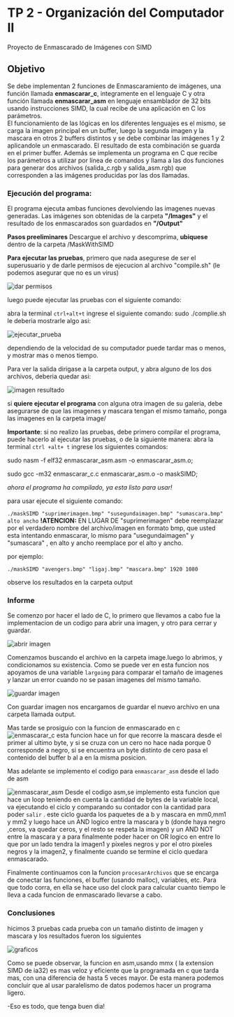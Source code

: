 # TP 2 - Organización del Computador II
Proyecto de Enmascarado de Imágenes con SIMD

## Objetivo

Se debe implementan 2 funciones de Enmascaramiento de imágenes, una función llamada **enmascarar_c**, integramente en el lenguaje C y otra función llamada **enmascarar_asm** en lenguaje ensamblador de 32 bits usando instrucciones SIMD, la cual recibe de una aplicación en C los parámetros.  
El funcionamiento de las lógicas en los diferentes lenguajes es el mismo, se carga la imagen principal en un buffer, luego la segunda imagen y la mascara en otros 2 buffers distintos y se debe combinar las imágenes 1 y 2 aplicandole un enmascarado. El resultado de esta combinación se guarda en el primer buffer. 
Además se implementa un programa en C que recibe los parámetros a utilizar por línea de comandos y llama a las dos funciones para generar dos archivos (salida_c.rgb y salida_asm.rgb) que corresponden a las imágenes producidas por las dos llamadas.


### Ejecución del programa:
El programa ejecuta ambas funciones devolviendo las imagenes nuevas generadas. Las imágenes son obtenidas de la carpeta **"/Images"** y el resultado de los enmascarados son guardados en **"/Output"**

**Pasos preeliminares** Descargue el archivo y descomprima, **ubiquese** dentro de la carpeta /MaskWithSIMD


**Para ejecutar las pruebas**, primero que nada asegurese de ser el superusuario y de darle permisos de ejecucion al archivo "compile.sh" (le podemos asegurar que no es un virus)


![dar permisos](https://scontent.faep8-2.fna.fbcdn.net/v/t1.6435-9/251777435_10217838325744013_8475622212545039199_n.jpg?_nc_cat=104&_nc_rgb565=1&ccb=1-5&_nc_sid=730e14&_nc_ohc=0I9dwCwBOIEAX8HhBzF&_nc_ht=scontent.faep8-2.fna&oh=fd71b2b7a4f9e95656096f749ec22d62&oe=61A42D65)

luego puede ejecutar las pruebas con el siguiente comando:

abra la terminal `ctrl+alt+t`
ingrese el siguiente comando:
sudo ./complie.sh
le deberia mostrarle algo asi:

![ejecutar_prueba](https://scontent.faep8-1.fna.fbcdn.net/v/t1.6435-9/252088367_10217838325984019_8172154905620179787_n.jpg?_nc_cat=106&_nc_rgb565=1&ccb=1-5&_nc_sid=730e14&_nc_ohc=uC4bpNbhobwAX-SfJpS&_nc_ht=scontent.faep8-1.fna&oh=7a06e438b39b7e892677e1d0fc33ac46&oe=61A6A0C8)

dependiendo de la velocidad de su computador puede tardar mas o menos, y mostrar mas o menos tiempo.

Para ver la salida dirigase a la carpeta output, y abra alguno de los dos archivos, deberia quedar asi:

![imagen resultado](https://scontent.faep8-1.fna.fbcdn.net/v/t1.6435-9/247078269_10217838348424580_2651080192619419760_n.jpg?_nc_cat=111&_nc_rgb565=1&ccb=1-5&_nc_sid=730e14&_nc_ohc=S_utowiqlx0AX_RltPG&_nc_ht=scontent.faep8-1.fna&oh=39119f4a895f72bf052da71e72236aae&oe=61A72261)

si **quiere ejecutar el programa** con alguna otra imagen de su galeria, debe asegurarse de que las imagenes y mascara tengan el mismo tamaño, ponga las imagenes en la carpeta image/

**Importante**: si no realizo las pruebas, debe primero compilar el programa, puede hacerlo al ejecutar las  pruebas, o de la siguiente manera:
abra la terminal `ctrl +alt+ t`
ingrese los siguientes comandos:

sudo nasm -f elf32 enmascarar_asm.asm -o enmascarar_asm.o;

sudo gcc -m32 enmascarar_c.c enmascarar_asm.o -o maskSIMD;

_ahora el programa ha compilado, ya esta listo para usar!_

para usar ejecute el siguiente comando:

`./maskSIMD "suprimerimagen.bmp" "susegundaimagen.bmp" "sumascara.bmp" alto ancho`
**!ATENCION:** EN  LUGAR DE "suprimerimagen" debe reemplazar por el verdadero nombre del archivo/imagen en formato bmp, que usted esta intentando enmascarar, lo mismo para "usegundaimagen" y "sumascara" , en alto y ancho reemplace por el alto y ancho.

por ejemplo:

`./maskSIMD "avengers.bmp" "ligaj.bmp" "mascara.bmp" 1920 1080`

observe los resultados en la carpeta output

### Informe
Se comenzo por hacer el lado de C, lo primero que llevamos a cabo fue la implementacion de un codigo para abrir una imagen, y otro para cerrar y guardar.

![abrir imagen](https://scontent.faep8-2.fna.fbcdn.net/v/t1.6435-9/251482470_10217838023016445_1032772892767641671_n.jpg?_nc_cat=102&_nc_rgb565=1&ccb=1-5&_nc_sid=730e14&_nc_ohc=22D1ZSXBUiYAX8vLBPB&_nc_ht=scontent.faep8-2.fna&oh=5ad428089217c07c13195a8577e7403c&oe=61A6AAC9)

Comenzamos buscando el archivo en la carpeta image.luego lo abrimos, y condicionamos su existencia.
Como se puede ver en esta funcion nos apoyamos de una variable `largoimg` para comparar el tamaño de imagenes y lanzar un error cuando no se pasan imagenes del mismo tamaño.

![guardar imagen](https://scontent.faep8-2.fna.fbcdn.net/v/t1.6435-9/251047134_10217838047257051_3998477145262876613_n.jpg?_nc_cat=107&_nc_rgb565=1&ccb=1-5&_nc_sid=730e14&_nc_ohc=ZjbQ0nH1EmsAX-o_c_-&_nc_ht=scontent.faep8-2.fna&oh=7efddaf438a7339b5a06c5b49dc5674e&oe=61A4DE9D)


Con guardar imagen nos encargamos de guardar el nuevo archivo en una carpeta llamada output.

Mas tarde se prosiguio con la funcion de enmascarado en c
![enmascarar_c](https://scontent.faep8-2.fna.fbcdn.net/v/t1.6435-9/247155695_10217838058897342_902104059066661664_n.jpg?_nc_cat=107&_nc_rgb565=1&ccb=1-5&_nc_sid=730e14&_nc_ohc=Iz4pWcySgEUAX-0x6Nn&_nc_ht=scontent.faep8-2.fna&oh=3af29eed86b5534f027961faf418630f&oe=61A69E5F)
esta funcion hace un for que recorre la mascara desde el primer al ultimo byte, y si se cruza con un cero no hace nada porque 0 corresponde a negro, si se encuentra un byte distinto de cero pasa el contenido del buffer b al a en la misma posicion. <asumimos que la mascara solo contiene colores blancos y negros> 

Mas adelante se implemento el codigo para `enmascarar_asm` desde el lado de asm
  
  ![enmascarar_asm](https://scontent.faep8-1.fna.fbcdn.net/v/t1.6435-9/251604756_10217838105578509_2386260856377204698_n.jpg?_nc_cat=110&_nc_rgb565=1&ccb=1-5&_nc_sid=730e14&_nc_ohc=ZsHyy9A07CgAX8qVBSg&_nc_ht=scontent.faep8-1.fna&oh=44a70b05c97487334c40f5f69a2fb474&oe=61A4D7B2 
  )
 Desde el codigo asm,se implemento esta funcion que hace un loop teniendo en cuenta la cantidad de bytes de la variable local, va ejecutando el ciclo y comparando su contador con la cantidad para poder `salir` . este ciclo guarda los paquetes de a b y mascara en mm0,mm1 y mm2 y luego hace un AND logico entre la mascara y b (donde haya negro ,ceros, va quedar ceros, y el resto se respeta la imagen) y un AND NOT entre la mascara y a para finalmente poder hacer on OR logico en entre lo que por un lado tendra la imagen1 y pixeles negros y por el otro pixeles negros y la imagen2, y finalmente cuando se termine el ciclo quedara enmascarado.
 
Finalmente continuamos con la funcion `procesarArchivos` que se encarga de conectar las funciones, el buffer (usando malloc), variables, etc. Para que todo corra, en ella se hace uso del clock para calcular cuanto tiempo le lleva a cada funcion de enmascarado llevarse a cabo.


### Conclusiones
hicimos 3 pruebas cada prueba con un tamaño distinto de imagen y mascara y los resultados fueron los siguientes
  
 ![graficos](https://scontent.faep8-1.fna.fbcdn.net/v/t1.6435-9/251462088_10217838484627985_5182467124587804072_n.jpg?_nc_cat=101&_nc_rgb565=1&ccb=1-5&_nc_sid=730e14&_nc_ohc=4Ju3Fj6l38sAX-m_tDG&_nc_ht=scontent.faep8-1.fna&oh=bd474a18d7f487cf1ab8c3e1161e8e97&oe=61A5F593)
 
 Como se puede observar, la funcion en asm,usando mmx ( la extension SIMD de ia32) es mas veloz y eficiente que la programada en c que tarda mas,  con una diferencia de hasta 5 veces mayor. De esta manera podemos concluir que al usar paralelismo de datos podemos hacer un programa ligero.
 
  
  -Eso es todo, que tenga buen dia!
